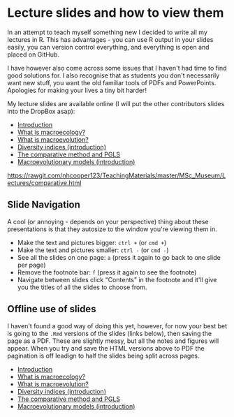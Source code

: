 # Lecture slides and how to view them

In an attempt to teach myself something new I decided to write all my lectures in R. 
This has advantages - you can use R output in your slides easily, you can version control everything, and everything is open and placed on GitHub.

I have however also come across some issues that I haven't had time to find good solutions for.
I also recognise that as students you don't necessarily want new stuff, you want the old familiar tools of PDFs and PowerPoints.
Apologies for making your lives a tiny bit harder! 

My lecture slides are available online (I will put the other contributors slides into the DropBox asap):

* [Introduction](https://rawgit.com/nhcooper123/TeachingMaterials/master/MSc_Museum/Lectures/intro.html)
* [What is macroecology?](https://rawgit.com/nhcooper123/TeachingMaterials/master/MSc_Museum/Lectures/macroecology.html)
* [What is macroevolution?](https://rawgit.com/nhcooper123/TeachingMaterials/master/MSc_Museum/Lectures/macroevolution.html)
* [Diversity indices (introduction)](https://rawgit.com/nhcooper123/TeachingMaterials/master/MSc_Museum/Lectures/diversity.html)
* [The comparative method and PGLS](https://rawgit.com/nhcooper123/TeachingMaterials/master/MSc_Museum/Lectures/macromodels.html)
* [Macroevolutionary models (introduction)](https://rawgit.com/nhcooper123/TeachingMaterials/master/MSc_Museum/Lectures/macromodels.html)

https://rawgit.com/nhcooper123/TeachingMaterials/master/MSc_Museum/Lectures/comparative.html

## Slide Navigation

A cool (or annoying - depends on your perspective) thing about these presentations is that they autosize to the window you're viewing them in.

* Make the text and pictures bigger: `ctrl +` (or `cmd +`)
* Make the text and pictures smaller: `ctrl -` (or `cmd -`)
* See all the slides on one page: `a` (press it again to go back to one slide per page)
* Remove the footnote bar: `f` (press it again to see the footnote)
* Navigate between slides click "Contents" in the footnote and it'll give you the titles of all the slides to choose from.

## Offline use of slides

I haven't found a good way of doing this yet, however, for now your best bet is going to the `.Rmd` versions of the slides (links below), then saving the page as a PDF. 
These are slightly messy, but all the notes and figures will appear.
When you try and save the HTML versions above to PDF the pagination is off leadign to half the slides being split across pages.

* [Introduction](https://github.com/nhcooper123/TeachingMaterials/blob/master/MSc_Museum/Lectures/intro.Rmd)
* [What is macroecology?](https://github.com/nhcooper123/TeachingMaterials/blob/master/MSc_Museum/Lectures/macroecology.Rmd)
* [What is macroevolution?](https://github.com/nhcooper123/TeachingMaterials/blob/master/MSc_Museum/Lectures/macroevolution.Rmd)
* [Diversity indices (introduction)](https://github.com/nhcooper123/TeachingMaterials/blob/master/MSc_Museum/Lectures/diversity.Rmd)
* [The comparative method and PGLS](https://github.com/nhcooper123/TeachingMaterials/blob/master/MSc_Museum/Lectures/comparative.Rmd)
* [Macroevolutionary models (introduction)](https://github.com/nhcooper123/TeachingMaterials/blob/master/MSc_Museum/Lectures/macromodels.Rmd)
